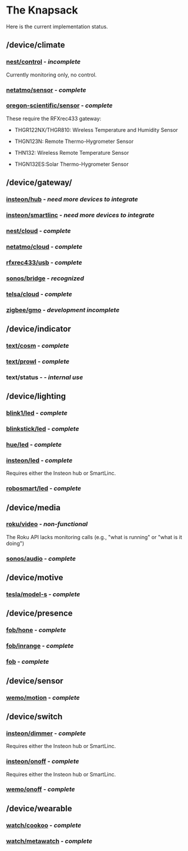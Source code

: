 # The Knapsack
Here is the current implementation status.

## /device/climate

### [nest/control](http://nest.com) - _incomplete_
Currently monitoring only, no control.

### [netatmo/sensor](http://www.netatmo.com) - _complete_

### [oregon-scientific/sensor](http://www.oregonscientificstore.com) - _complete_
These require the RFXrec433 gateway:

* THGR122NX/THGR810: Wireless Temperature and Humidity Sensor

* THGN123N: Remote Thermo-Hygrometer Sensor

* THN132: Wireless Remote Temperature Sensor

* THGN132ES:Solar Thermo-Hygrometer Sensor


## /device/gateway/

### [insteon/hub](http://www.insteon.com/2242-222-insteon-hub.html) - _need more devices to integrate_

### [insteon/smartlinc](http://www.insteon.com/2412N-smartlinc-central-controller.html) - _need more devices to integrate_

### [nest/cloud](http://nest.com) - _complete_

### [netatmo/cloud](http://www.netatmo.com) - _complete_

### [rfxrec433/usb](http://www.rfxcom.com/store/Receivers/12113) - _complete_

### [sonos/bridge](http://www.sonos.com/system) - _recognized_

### [telsa/cloud](http://www.teslamotors.com/) - _complete_

### [zigbee/gmo](http://www.exegin.com/hardware/q53app.php) - _development incomplete_


## /device/indicator

### [text/cosm](http://xively.com) - _complete_

### [text/prowl](http://www.prowlapp.com) - _complete_

### text/status -  - _internal use_


## /device/lighting

### [blink1/led](http://thingm.com/products/blink-1.html) - _complete_

### [blinkstick/led](http://www.blinkstick.com) - _complete_

### [hue/led](http://www.meethue.com) - _complete_

### [insteon/led](http://www.insteon.com/bulb.html) - _complete_
Requires either the Insteon hub or SmartLinc.

### [robosmart/led](http://www.smarthome-labs.com) - _complete_


## /device/media

### [roku/video](http://www.roku.com) - _non-functional_
The Roku API lacks monitoring calls (e.g., "what is running" or "what is it doing")

### [sonos/audio](http://www.sonos.com/system) - _complete_


## /device/motive

### [tesla/model-s](http://www.teslamotors.com/) - _complete_


## /device/presence

### [fob/hone](http://gethone.com) - _complete_

### [fob/inrange](http://www.usa.philips.com/c/App-enhanced-accessories/for-iphone-5-4s-the-new-ipad-aea1000_00/prd/en/) - _complete_

### [fob](http://www.hippih.com/hipkey) - _complete_


## /device/sensor

### [wemo/motion](http://www.belkin.com/us/wemo-motion) - _complete_


## /device/switch

### [insteon/dimmer](http://www.insteon.com/2457D2-lamplinc-dual-band.html) - _complete_
Requires either the Insteon hub or SmartLinc.

### [insteon/onoff](http://www.insteon.com/2456s3-appliancelinc.html) - _complete_
Requires either the Insteon hub or SmartLinc.

### [wemo/onoff](http://www.belkin.com/us/wemo-switch) - _complete_


## /device/wearable

### [watch/cookoo](http://cookoowatch.com) - _complete_

### [watch/metawatch](http://shop.metawatch.com) - _complete_

